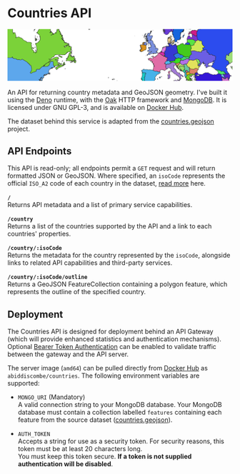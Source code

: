 # Countries API

![Banner image showing country outlines](./media/banner.png)

An API for returning country metadata and GeoJSON geometry. I've built it using the [Deno](https://deno.com/runtime) runtime, with the [Oak](https://oakserver.github.io/oak/) HTTP framework and [MongoDB](https://mongodb.com). It is licensed under GNU GPL-3, and is available on [Docker Hub](https://hub.docker.com/r/abiddiscombe/countries).

The dataset behind this service is adapted from the [countries.geojson](https://github.com/datasets/geo-countries) project.

## API Endpoints
This API is read-only; all endpoints permit a `GET` request and will return formatted JSON or GeoJSON. Where specified, an `isoCode` represents the official `ISO_A2` code of each country in the dataset, [read more](https://en.wikipedia.org/wiki/ISO_3166-1_alpha-3) here.


**`/`**\
Returns API metadata and a list of primary service capabilities.

**`/country`**\
Returns a list of the countries supported by the API and a link to each countries' properties.

**`/country/:isoCode`**\
Returns the metadata for the country represented by the `isoCode`, alongside links to related API capabilities and third-party services.

**`/country/:isoCode/outline`**\
Returns a GeoJSON FeatureCollection containing a polygon feature, which represents the outline of the specified country.

## Deployment
The Countries API is designed for deployment behind an API Gateway (which will provide enhanced statistics and authentication mechanisms). Optional [Bearer Token Authentication](https://swagger.io/docs/specification/authentication/bearer-authentication/) can be enabled to validate traffic between the gateway and the API server.

The server image (`amd64`) can be pulled directly from [Docker Hub](https://hub.docker.com/r/abiddiscombe/countries) as `abiddiscombe/countries`. The following environment variables are supported:

- `MONGO_URI` (Mandatory)  
A valid connection string to your MongoDB database. Your MongoDB database must contain a collection labelled `features` containing each feature from the source dataset ([countries.geojson](https://github.com/datasets/geo-countries)).

- `AUTH_TOKEN`  
Accepts a string for use as a security token. For security reasons, this token must be at least 20 characters long.  
You must keep this token secure. **If a token is not supplied authentication will be disabled**.
